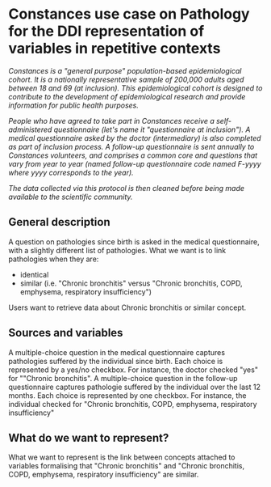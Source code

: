 # Constances use case on Pathology for the DDI representation of variables in repetitive contexts
*Constances is a "general purpose" population-based epidemiological cohort. It is a nationally representative sample of 200,000 adults aged between 18 and 69 (at inclusion). This epidemiological cohort is designed to contribute to the development of epidemiological research and provide information for public health purposes.*

*People who have agreed to take part in Constances receive a self-administered questionnaire (let's name it "questionnaire at inclusion"). A medical questionnaire asked by the doctor (intermediary) is also completed as part of inclusion process. A follow-up questionnaire is sent annually to Constances volunteers, and comprises a common core and questions that vary from year to year (named follow-up questionnaire code named F-yyyy where yyyy corresponds to the year).*

*The data collected via this protocol is then cleaned before being made available to the scientific community.*

## General description
A question on pathologies since birth is asked in the medical questionnaire, with a slightly different list of pathologies. What we want is to link pathologies when they are:
- identical
- similar (i.e. "Chronic bronchitis" versus "Chronic bronchitis, COPD, emphysema, respiratory insufficiency")

Users want to retrieve data about Chronic bronchitis or similar concept.

## Sources and variables
A multiple-choice question in the medical questionnaire captures pathologies suffered by the individual since birth. Each choice is represented by a yes/no checkbox. For instance, the doctor checked "yes" for ""Chronic bronchitis".
A multiple-choice question in the follow-up questionnaire captures pathologie suffered by the individual over the last 12 months. Each choice is represented by one checkbox. For instance, the individual checked for "Chronic bronchitis, COPD, emphysema, respiratory insufficiency"


## What do we want to represent?

What we want to represent is the link between concepts attached to variables formalising that "Chronic bronchitis" and "Chronic bronchitis, COPD, emphysema, respiratory insufficiency" are similar.